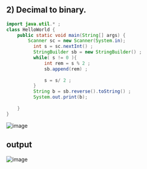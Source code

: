 ## 2) Decimal to binary.
```java
import java.util.* ;
class HelloWorld {
    public static void main(String[] args) {
        Scanner sc = new Scanner(System.in);
          int s = sc.nextInt() ;
          StringBuilder sb = new StringBuilder() ;
          while( s != 0 ){
              int rem = s % 2 ;
              sb.append(rem) ;
              
              s = s/ 2 ;
          }
          String b = sb.reverse().toString() ;
          System.out.print(b);
          
    }
}
```

![image](https://github.com/user-attachments/assets/2046c4c1-833d-47be-9956-db156b90334a)

## output 
![image](https://github.com/user-attachments/assets/c20a2c86-1b2f-46c8-94c5-f7eeba4fa259)


